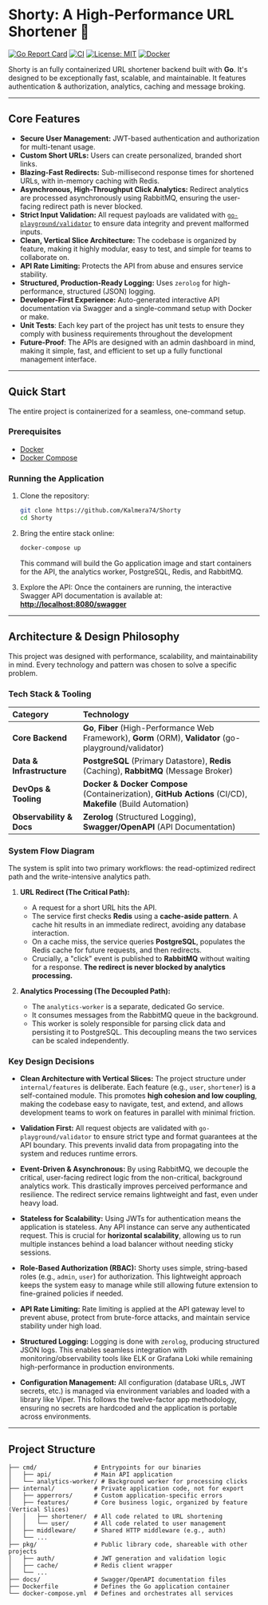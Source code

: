 # Shorty: A High-Performance URL Shortener 🔗

[![Go Report Card](https://goreportcard.com/badge/github.com/Kalmera74/Shorty)](https://goreportcard.com/report/github.com/Kalmera74/Shorty)
[![CI](https://github.com/Kalmera74/Shorty/actions/workflows/ci.yml/badge.svg)](https://github.com/Kalmera74/Shorty/actions)
[![License: MIT](https://img.shields.io/badge/License-MIT-blue.svg)](LICENSE)
[![Docker](https://img.shields.io/badge/docker-ready-blue.svg)](https://hub.docker.com/)

Shorty is an fully containerized URL shortener backend built with **Go**. It's designed to be exceptionally fast, scalable, and maintainable. It features authentication & authorization, analytics, caching and message broking.

---

## Core Features

- **Secure User Management:** JWT-based authentication and authorization for multi-tenant usage.
- **Custom Short URLs:** Users can create personalized, branded short links.
- **Blazing-Fast Redirects:** Sub-millisecond response times for shortened URLs, with in-memory caching with Redis.
- **Asynchronous, High-Throughput Click Analytics:** Redirect analytics are processed asynchronously using RabbitMQ, ensuring the user-facing redirect path is never blocked.
- **Strict Input Validation:** All request payloads are validated with [`go-playground/validator`](https://github.com/go-playground/validator) to ensure data integrity and prevent malformed inputs.
- **Clean, Vertical Slice Architecture:** The codebase is organized by feature, making it highly modular, easy to test, and simple for teams to collaborate on.
- **API Rate Limiting:** Protects the API from abuse and ensures service stability.
- **Structured, Production-Ready Logging:** Uses `zerolog` for high-performance, structured (JSON) logging.
- **Developer-First Experience:** Auto-generated interactive API documentation via Swagger and a single-command setup with Docker or make.
- **Unit Tests**: Each key part of the project has unit tests to ensure they comply with business requirements throughout the development
- **Future-Proof**: The APIs are designed with an admin dashboard in mind, making it simple, fast, and efficient to set up a fully functional management interface.

---

## Quick Start

The entire project is containerized for a seamless, one-command setup.

### Prerequisites

- [Docker](https://www.docker.com/get-started)
- [Docker Compose](https://docs.docker.com/compose/install/)

### Running the Application

1.  Clone the repository:

    ```bash
    git clone https://github.com/Kalmera74/Shorty
    cd Shorty
    ```

2.  Bring the entire stack online:

    ```bash
    docker-compose up
    ```

    This command will build the Go application image and start containers for the API, the analytics worker, PostgreSQL, Redis, and RabbitMQ.

3.  Explore the API:
    Once the containers are running, the interactive Swagger API documentation is available at:
    **[http://localhost:8080/swagger](http://localhost:8080/swagger)**

---

## Architecture & Design Philosophy

This project was designed with performance, scalability, and maintainability in mind. Every technology and pattern was chosen to solve a specific problem.

### Tech Stack & Tooling

| Category                  | Technology                                                                                                  |
| :------------------------ | :---------------------------------------------------------------------------------------------------------- |
| **Core Backend**          | **Go**, **Fiber** (High-Performance Web Framework), **Gorm** (ORM), **Validator** (go-playground/validator) |
| **Data & Infrastructure** | **PostgreSQL** (Primary Datastore), **Redis** (Caching), **RabbitMQ** (Message Broker)                      |
| **DevOps & Tooling**      | **Docker & Docker Compose** (Containerization), **GitHub Actions** (CI/CD), **Makefile** (Build Automation) |
| **Observability & Docs**  | **Zerolog** (Structured Logging), **Swagger/OpenAPI** (API Documentation)                                   |

### System Flow Diagram

The system is split into two primary workflows: the read-optimized redirect path and the write-intensive analytics path.

1.  **URL Redirect (The Critical Path):**

    - A request for a short URL hits the API.
    - The service first checks **Redis** using a **cache-aside pattern**. A cache hit results in an immediate redirect, avoiding any database interaction.
    - On a cache miss, the service queries **PostgreSQL**, populates the Redis cache for future requests, and then redirects.
    - Crucially, a "click" event is published to **RabbitMQ** without waiting for a response. **The redirect is never blocked by analytics processing.**

2.  **Analytics Processing (The Decoupled Path):**
    - The `analytics-worker` is a separate, dedicated Go service.
    - It consumes messages from the RabbitMQ queue in the background.
    - This worker is solely responsible for parsing click data and persisting it to PostgreSQL. This decoupling means the two services can be scaled independently.

### Key Design Decisions

- **Clean Architecture with Vertical Slices:** The project structure under `internal/features` is deliberate. Each feature (e.g., `user`, `shortener`) is a self-contained module. This promotes **high cohesion and low coupling**, making the codebase easy to navigate, test, and extend, and allows development teams to work on features in parallel with minimal friction.

- **Validation First:** All request objects are validated with `go-playground/validator` to ensure strict type and format guarantees at the API boundary. This prevents invalid data from propagating into the system and reduces runtime errors.

- **Event-Driven & Asynchronous:** By using RabbitMQ, we decouple the critical, user-facing redirect logic from the non-critical, background analytics work. This drastically improves perceived performance and resilience. The redirect service remains lightweight and fast, even under heavy load.

- **Stateless for Scalability:** Using JWTs for authentication means the application is stateless. Any API instance can serve any authenticated request. This is crucial for **horizontal scalability**, allowing us to run multiple instances behind a load balancer without needing sticky sessions.

- **Role-Based Authorization (RBAC):** Shorty uses simple, string-based roles (e.g., `admin`, `user`) for authorization. This lightweight approach keeps the system easy to manage while still allowing future extension to fine-grained policies if needed.

- **API Rate Limiting:** Rate limiting is applied at the API gateway level to prevent abuse, protect from brute-force attacks, and maintain service stability under high load.

- **Structured Logging:** Logging is done with `zerolog`, producing structured JSON logs. This enables seamless integration with monitoring/observability tools like ELK or Grafana Loki while remaining high-performance in production environments.

- **Configuration Management:** All configuration (database URLs, JWT secrets, etc.) is managed via environment variables and loaded with a library like Viper. This follows the twelve-factor app methodology, ensuring no secrets are hardcoded and the application is portable across environments.

---

## Project Structure

```
├── cmd/                # Entrypoints for our binaries
│   ├── api/            # Main API application
│   └── analytics-worker/ # Background worker for processing clicks
├── internal/           # Private application code, not for export
│   ├── apperrors/      # Custom application-specific errors
│   ├── features/       # Core business logic, organized by feature (Vertical Slices)
│   │   ├── shortener/  # All code related to URL shortening
│   │   └── user/       # All code related to user management
│   ├── middleware/     # Shared HTTP middleware (e.g., auth)
│   └── ...
├── pkg/                # Public library code, shareable with other projects
│   ├── auth/           # JWT generation and validation logic
│   ├── cache/          # Redis client wrapper
│   └── ...
├── docs/               # Swagger/OpenAPI documentation files
├── Dockerfile          # Defines the Go application container
└── docker-compose.yml  # Defines and orchestrates all services
```
